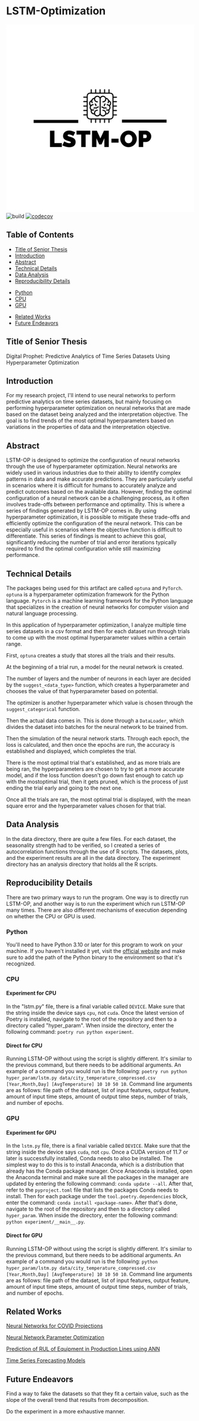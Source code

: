 # LSTM-Optimization

![logo](images/logo.png)
![build](https://github.com/ReadyResearchers/MLP-Optimization/actions/workflows/build.yml/badge.svg)
[![codecov](https://codecov.io/gh/ReadyResearchers/LSTM-Optimization/branch/main/graph/badge.svg?token=KI26GOFV8B)](https://codecov.io/gh/ReadyResearchers/LSTM-Optimization)

## Table of Contents

* [Title of Senior Thesis](#title-of-senior-thesis)
* [Introduction](#introduction)
* [Abstract](#abstract)
* [Technical Details](#technical-details)
* [Data Analysis](#data-analysis)
* [Reproducibility Details](#reproducibility-details)
 + [Python](#python)
 + [CPU](#cpu)
 + [GPU](#gpu)
* [Related Works](#related-works)
* [Future Endeavors](#future-endeavors)

## Title of Senior Thesis

Digital Prophet: Predictive Analytics of Time Series Datasets Using
Hyperparameter Optimization

## Introduction

For my research project, I'll intend to use neural networks to perform predictive
analytics on time series datasets, but mainly focusing on performing hyperparameter
optimization on neural networks that are made based on the dataset being analyzed
and the interpretation objective. The goal is to find trends of the most optimal
hyperparameters based on variations in the properties of data and the
interpretation objective.

## Abstract

LSTM-OP is designed to optimize the configuration of neural networks through
the use of hyperparameter optimization. Neural networks are widely used in
various industries due to their ability to identify complex patterns in data and
make accurate predictions. They are particularly useful in scenarios where it is
difficult for humans to accurately analyze and predict outcomes based on the
available data. However, finding the optimal configuration of a neural network
can be a challenging process, as it often involves trade-offs between performance
and optimality. This is where a series of findings generated by LSTM-OP comes in.
By using hyperparameter optimization, it is possible to mitigate these trade-offs
and efficiently optimize the configuration of the neural network. This can be
especially useful in scenarios where the objective function is difficult to
differentiate. This series of findings is meant to achieve this goal,
significantly reducing the number of trial and error iterations typically required
to find the optimal configuration while still maximizing performance.

## Technical Details

The packages being used for this artifact are called `optuna` and `PyTorch`.
`optuna` is a hyperparameter optimization framework for the Python language.
`Pytorch` is a machine learning framework for the Python language that
specializes in the creation of neural networks for computer vision and
natural language processing.

In this application of hyperparameter optimization, I analyze multiple time series
datasets in a csv format and then for each dataset run through trials to come up
with the most optimal hyperparameter values within a certain range.

First, `optuna` creates a study that stores all the trials and their results.

At the beginning of a trial run, a model for the neural network is created.

The number of layers and the number of neurons in each layer are decided by the
`suggest_<data_type>` function, which creates a hyperparameter and chooses
the value of that hyperparameter based on potential.

The optimizer is another hyperparameter which value is chosen through the
`suggest_categorical` function.

Then the actual data comes in. This is done through a `DataLoader`, which divides
the dataset into batches for the neural network to be trained from.

Then the simulation of the neural network starts. Through each epoch, the loss is
calculated, and then once the epochs are run, the accuracy is established and
displayed, which completes the trial.

There is the most optimal trial that's established, and as more trials are being
ran, the hyperparameters are chosen to try to get a more accurate model,
and if the loss function doesn't go down fast enough to catch up with the
mostoptimal trial, then it gets pruned, which is the process of just ending the
trial early and going to the next one.

Once all the trials are ran, the most optimal trial is displayed, with the
mean square error and the hyperparameter values chosen for that trial.

## Data Analysis

In the data directory, there are quite a few files. For each dataset, the
seasonality strength had to be verified, so I created a series of
autocorrelation functions through the use of R scripts. The datasets,
plots, and the experiment results are all in the data directory. The
experiment directory has an analysis directory that holds all the R scripts.

## Reproducibility Details

There are two primary ways to run the program. One way is to directly run
LSTM-OP, and another way is to run the experiment which run LSTM-OP many times.
There are also different mechanisms of execution depending on whether the
CPU or GPU is used.

### Python

You'll need to have Python 3.10 or later for this program to work on your machine.
If you haven't installed it yet, visit the [official website](https://www.python.org)
and make sure to add the path of the Python binary to the environment so that
it's recognized.

### CPU

#### Experiment for CPU

In the "lstm.py" file, there is a final variable called `DEVICE`. Make sure
that the string inside the device says `cpu`, not `cuda`. Once the latest
version of Poetry is installed, navigate to the root of the repository and then
to a directory called "hyper_param". When inside the directory, enter the
following command: `poetry run python experiment`.

#### Direct for CPU

Running LSTM-OP without using the script is slightly different. It's similar
to the previous command, but there needs to be additional arguments. An
example of a command you would run is the following: `poetry run python
hyper_param/lstm.py data/city_temperature_compressed.csv [Year,Month,Day]
[AvgTemperature] 10 10 50 10`. Command line arguments are as follows: file
path of the dataset, list of input features, output feature, amount of input
time steps, amount of output time steps, number of trials, and number of epochs.

### GPU

#### Experiment for GPU

In the `lstm.py` file, there is a final variable called `DEVICE`. Make
sure that the string inside the device says `cuda`, not `cpu`. Once a CUDA
version of 11.7 or later is successfully installed, Conda needs to also be
installed. The simplest way to do this is to install Anaconda, which is a
distribution that already has the Conda package manager. Once Anaconda is
installed, open the Anaconda terminal and make sure all the packages in
the manager are updated by entering the following command: `conda update --all`.
After that, refer to the `pyproject.toml` file that lists the packages Conda
needs to install. Then for each package under the `tool.poetry.dependencies`
block, enter the command: `conda install <package-name>`. After that's done,
navigate to the root of the repository and then to a directory called
`hyper_param`. When inside the directory, enter the following command:
`python experiment/__main__.py`.

#### Direct for GPU

Running LSTM-OP without using the script is slightly different. It's
similar to the previous command, but there needs to be additional
arguments. An example of a command you would run is the following:
`python hyper_param/lstm.py data/city_temperature_compressed.csv
[Year,Month,Day] [AvgTemperature] 10 10 50 10`. Command line arguments
are as follows: file path of the dataset, list of input features,
output feature, amount of input time steps, amount of output time
steps, number of trials, and number of epochs.

## Related Works

[Neural Networks for COVID Projections](https://www.sciencedirect.com/science/article/pii/S2772662221000060)

[Neural Network Parameter Optimization](https://www.sciencedirect.com/science/article/abs/pii/S0925231215020184?casa_token=RXOg711Fbs0AAAAA:KJsnEcjVitIX6KTRR0W88cmcuomo1-oGHGbZpk4jlphHwuk7SNpg48bX0zwLw9THn9Ibv0R9UQ)

[Prediction of RUL of Equipment in Production Lines using ANN](https://www.mdpi.com/1424-8220/21/3/932)

[Time Series Forecasting Models](https://otexts.com/fpp2/data-methods.html)

## Future Endeavors

Find a way to fake the datasets so that they fit a certain value,
such as the slope of the overall trend that results from decomposition.

Do the experiment in a more exhaustive manner.
